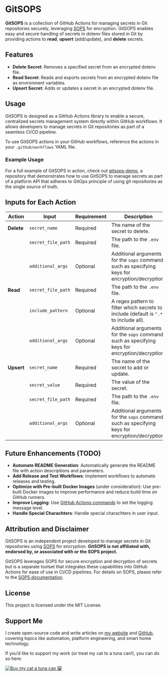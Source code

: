 # GitSOPS

**GitSOPS** is a collection of GitHub Actions for managing secrets in Git repositories securely, leveraging [SOPS](https://github.com/getsops/sops) for encryption. GitSOPS enables easy and secure handling of secrets in dotenv files stored in Git by providing actions to **read**, **upsert** (add/update), and **delete** secrets.

## Features

- **Delete Secret**: Removes a specified secret from an encrypted dotenv file.
- **Read Secret**: Reads and exports secrets from an encrypted dotenv file as environment variables.
- **Upsert Secret**: Adds or updates a secret in an encrypted dotenv file.

## Usage

GitSOPS is designed as a GitHub Actions library to enable a secure, centralized secrets management system directly within GitHub workflows. It allows developers to manage secrets in Git repositories as part of a seamless CI/CD pipeline.

To use GitSOPS actions in your GitHub workflows, reference the actions in your `.github/workflows` YAML file.

### Example Usage

For a full example of GitSOPS in action, check out [gitsops-demo](https://github.com/ammarlakis/gitsops-demo), a repository that demonstrates how to use GitSOPS to manage secrets as part of a platform API that adheres to GitOps principle of using git repositories as the single source of truth.

## Inputs for Each Action

| Action         | Input             | Requirement | Description                                                                                              |
|----------------|-------------------|-------------|----------------------------------------------------------------------------------------------------------|
| **Delete**     | `secret_name`     | Required    | The name of the secret to delete.                                                                        |
|                | `secret_file_path`| Required    | The path to the `.env` file.                                                                             |
|                | `additional_args` | Optional    | Additional arguments for the `sops` command, such as specifying keys for encryption/decryption.          |
| **Read**       | `secret_file_path`| Required    | The path to the `.env` file.                                                                             |
|                | `include_pattern` | Optional    | A regex pattern to filter which secrets to include (default is `".*"` to include all).                   |
|                | `additional_args` | Optional    | Additional arguments for the `sops` command, such as specifying keys for encryption/decryption.          |
| **Upsert**     | `secret_name`     | Required    | The name of the secret to add or update.                                                                 |
|                | `secret_value`    | Required    | The value of the secret.                                                                                 |
|                | `secret_file_path`| Required    | The path to the `.env` file.                                                                             |
|                | `additional_args` | Optional    | Additional arguments for the `sops` command, such as specifying keys for encryption/decryption.          |

## Future Enhancements (TODO)

- **Automate README Generation**: Automatically generate the README file with action descriptions and parameters.
- **Add Release and Test Workflows**: Implement workflows to automate releases and testing.
- **Optimize with Pre-built Docker Images** (under consideration): Use pre-built Docker images to improve performance and reduce build time on GitHub runners.
- **Improve Logging**: Use [GitHub Actions commands](https://docs.github.com/en/actions/writing-workflows/choosing-what-your-workflow-does/workflow-commands-for-github-actions#setting-a-debug-message) to set the logging message level.
- **Handle Special Charachters**: Handle special charachters in user input.

## Attribution and Disclaimer

GitSOPS is an independent project developed to manage secrets in Git repositories using [SOPS](https://github.com/getsops/sops) for encryption. **GitSOPS is not affiliated with, endorsed by, or associated with or the SOPS project.** 

GitSOPS leverages SOPS for secure encryption and decryption of secrets but is a separate toolset that integrates these capabilities into GitHub Actions for ease of use in CI/CD pipelines. For details on SOPS, please refer to the [SOPS documentation](https://github.com/getsops/sops).

## License

This project is licensed under the MIT License.

## Support Me

I create open-source code and write articles on [my website](https://ammarlakis.com) and [GitHub](https://github.com/ammarlakis), covering topics like automation, platform engineering, and smart home technology.

If you’d like to support my work (or treat my cat to a tuna can!), you can do so here:

[![Buy my cat a tuna can 😸](https://img.buymeacoffee.com/button-api/?text=Buy%20my%20cat%20a%20tuna%20can&emoji=%F0%9F%98%B8&slug=ammarlakis&button_colour=FFDD00&font_colour=000000&font_family=Cookie&outline_colour=000000&coffee_colour=ffffff)](https://www.buymeacoffee.com/ammarlakis)
